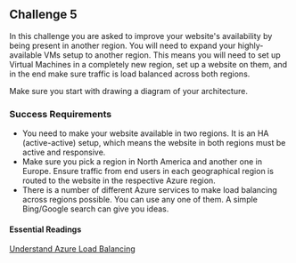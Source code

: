 ## Challenge 5
In this challenge you are asked to improve your website's availability by being present in another region. You will need to expand your highly-available VMs setup to another region. This means you will need to set up Virtual Machines in a completely new region, set up a website on them, and in the end make sure traffic is load balanced across both regions.

Make sure you start with drawing a diagram of your architecture.

### Success Requirements
- You need to make your website available in two regions. It is an HA (active-active) setup, which means the website in both regions must be active and responsive.
- Make sure you pick a region in North America and another one in Europe. Ensure traffic from end users in each geographical region is routed to the website in the respective Azure region.
- There is a number of different Azure services to make load balancing across regions possible. You can use any one of them. A simple Bing/Google search can give you ideas.

#### Essential Readings
[Understand Azure Load Balancing](https://docs.microsoft.com/en-us/azure/architecture/guide/technology-choices/load-balancing-overview)